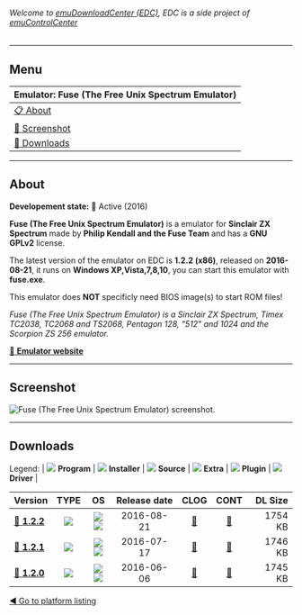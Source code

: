 ###### Welcome to [emuDownloadCenter (EDC)](https://github.com/PhoenixInteractiveNL/emuDownloadCenter/wiki/), EDC is a side project of [emuControlCenter](https://github.com/PhoenixInteractiveNL/emuControlCenter/wiki/)
***
## Menu
| **Emulator: Fuse (The Free Unix Spectrum Emulator)** |
|:---------|
| [:clipboard: About](#about) |
| [:sunrise: Screenshot](#screenshot) |
| [:floppy_disk: Downloads](#downloads) |
***
## About
**Developement state:** :large_blue_circle: Active (2016)

**Fuse (The Free Unix Spectrum Emulator)** is a emulator for **Sinclair ZX Spectrum** made by **Philip Kendall and the Fuse Team** and has a **GNU GPLv2** license.

The latest version of the emulator on EDC is **1.2.2 (x86)**, released on **2016-08-21**, it runs on **Windows XP,Vista,7,8,10**, you can start this emulator with **fuse.exe**.

This emulator does **NOT** specificly need BIOS image(s) to start ROM files!

_Fuse (The Free Unix Spectrum Emulator) is a Sinclair ZX Spectrum, Timex TC2038, TC2068 and TS2068, Pentagon 128, "512" and 1024 and the Scorpion ZS 256 emulator._

[:link: **Emulator website**](http://fuse-emulator.sourceforge.net)
***
## Screenshot
![](https://raw.githubusercontent.com/PhoenixInteractiveNL/emuDownloadCenter/master/hooks/fuse/emulator_screen_01.jpg "Fuse (The Free Unix Spectrum Emulator) screenshot.")
***
## Downloads
Legend:
| ![](https://raw.githubusercontent.com/wiki/PhoenixInteractiveNL/emuDownloadCenter/images_misc/icon_program_24.png) **Program** | 
![](https://raw.githubusercontent.com/wiki/PhoenixInteractiveNL/emuDownloadCenter/images_misc/icon_installer_24.png) **Installer** | 
![](https://raw.githubusercontent.com/wiki/PhoenixInteractiveNL/emuDownloadCenter/images_misc/icon_source_code_24.png) **Source** | 
![](https://raw.githubusercontent.com/wiki/PhoenixInteractiveNL/emuDownloadCenter/images_misc/icon_extra_24.png) **Extra** | 
![](https://raw.githubusercontent.com/wiki/PhoenixInteractiveNL/emuDownloadCenter/images_misc/icon_plugin_24.png) **Plugin** | 
![](https://raw.githubusercontent.com/wiki/PhoenixInteractiveNL/emuDownloadCenter/images_misc/icon_driver_24.png) **Driver** | 
 
| Version | TYPE | OS | Release date | CLOG | CONT | DL Size |
|:--------|:----:|:--:|:------------:|:----:|:----:|--------:|
| [:floppy_disk: **1.2.2**](https://github.com/PhoenixInteractiveNL/edc-repo0006/raw/master/fuse/1.2.2.7z) | ![](https://raw.githubusercontent.com/wiki/PhoenixInteractiveNL/emuDownloadCenter/images_misc/icon_program_24.png) | ![](https://raw.githubusercontent.com/wiki/PhoenixInteractiveNL/emuDownloadCenter/images_misc/logo_windows_24.png)![](https://raw.githubusercontent.com/wiki/PhoenixInteractiveNL/emuDownloadCenter/images_misc/icon_32-bit_24.png) | 2016-08-21 | [:page_facing_up:](https://github.com/PhoenixInteractiveNL/edc-repo0006/blob/master/fuse/1.2.2_changelog.txt) | [:mag_right:](https://github.com/PhoenixInteractiveNL/edc-repo0006/blob/master/fuse/1.2.2_contents.txt) | 1754 KB |
| [:floppy_disk: **1.2.1**](https://github.com/PhoenixInteractiveNL/edc-repo0006/raw/master/fuse/1.2.1.7z) | ![](https://raw.githubusercontent.com/wiki/PhoenixInteractiveNL/emuDownloadCenter/images_misc/icon_program_24.png) | ![](https://raw.githubusercontent.com/wiki/PhoenixInteractiveNL/emuDownloadCenter/images_misc/logo_windows_24.png)![](https://raw.githubusercontent.com/wiki/PhoenixInteractiveNL/emuDownloadCenter/images_misc/icon_32-bit_24.png) | 2016-07-17 | [:page_facing_up:](https://github.com/PhoenixInteractiveNL/edc-repo0006/blob/master/fuse/1.2.1_changelog.txt) | [:mag_right:](https://github.com/PhoenixInteractiveNL/edc-repo0006/blob/master/fuse/1.2.1_contents.txt) | 1746 KB |
| [:floppy_disk: **1.2.0**](https://github.com/PhoenixInteractiveNL/edc-repo0006/raw/master/fuse/1.2.0.7z) | ![](https://raw.githubusercontent.com/wiki/PhoenixInteractiveNL/emuDownloadCenter/images_misc/icon_program_24.png) | ![](https://raw.githubusercontent.com/wiki/PhoenixInteractiveNL/emuDownloadCenter/images_misc/logo_windows_24.png)![](https://raw.githubusercontent.com/wiki/PhoenixInteractiveNL/emuDownloadCenter/images_misc/icon_32-bit_24.png) | 2016-06-06 | [:page_facing_up:](https://github.com/PhoenixInteractiveNL/edc-repo0006/blob/master/fuse/1.2.0_changelog.txt) | [:mag_right:](https://github.com/PhoenixInteractiveNL/edc-repo0006/blob/master/fuse/1.2.0_contents.txt) | 1745 KB |

[:arrow_backward: Go to platform listing](https://github.com/PhoenixInteractiveNL/emuDownloadCenter/wiki/EDC-Platform-List)
